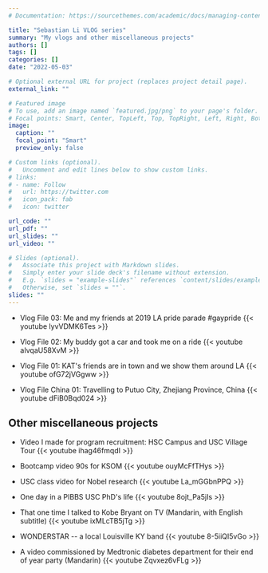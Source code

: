 ```yaml
---
# Documentation: https://sourcethemes.com/academic/docs/managing-content/

title: "Sebastian Li VLOG series"
summary: "My vlogs and other miscellaneous projects"
authors: []
tags: []
categories: []
date: "2022-05-03"

# Optional external URL for project (replaces project detail page).
external_link: ""

# Featured image
# To use, add an image named `featured.jpg/png` to your page's folder.
# Focal points: Smart, Center, TopLeft, Top, TopRight, Left, Right, BottomLeft, Bottom, BottomRight.
image:
  caption: ""
  focal_point: "Smart"
  preview_only: false

# Custom links (optional).
#   Uncomment and edit lines below to show custom links.
# links:
# - name: Follow
#   url: https://twitter.com
#   icon_pack: fab
#   icon: twitter

url_code: ""
url_pdf: ""
url_slides: ""
url_video: ""

# Slides (optional).
#   Associate this project with Markdown slides.
#   Simply enter your slide deck's filename without extension.
#   E.g. `slides = "example-slides"` references `content/slides/example-slides.md`.
#   Otherwise, set `slides = ""`.
slides: ""
---
```

* Vlog File 03: Me and my friends at 2019 LA pride parade #gaypride
{{< youtube lyvVDMK6Tes >}}

* Vlog File 02: My buddy got a car and took me on a ride
{{< youtube aIvqaU58XvM >}}

* Vlog File 01: KAT's friends are in town and we show them around LA
{{< youtube ofG72jVGgww >}}

* Vlog File China 01: Travelling to Putuo City, Zhejiang Province, China
{{< youtube dFiB0Bqd024 >}}

## Other miscellaneous projects

* Video I made for program recruitment: HSC Campus and USC Village Tour
{{< youtube ihag46fmqdI >}}

* Bootcamp video 90s for KSOM
{{< youtube ouyMcFfTHys >}}

* USC class video for Nobel research
{{< youtube La_mGGbnPPQ >}}

* One day in a PIBBS USC PhD's life
{{< youtube 8ojt_Pa5jIs >}}

* That one time I talked to Kobe Bryant on TV (Mandarin, with English subtitle)
{{< youtube ixMLcTB5jTg >}}

* WONDERSTAR -- a local Louisville KY band
{{< youtube 8-5iiQI5vGo >}}

* A video commissioned by Medtronic diabetes department for their end of year party (Mandarin)
{{< youtube Zqvxez6vFLg >}}


